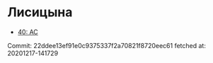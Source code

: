 # Лисицына
- [40: AC](40.md)

Commit: 22ddee13ef91e0c9375337f2a70821f8720eec61
 fetched at: 20201217-141729
